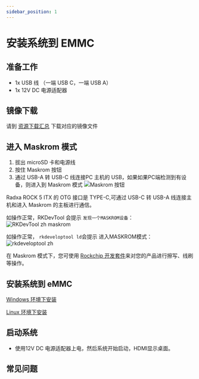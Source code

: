 ```yaml
---
sidebar_position: 1
---
```


# 安装系统到 EMMC

## 准备工作

- 1x USB 线 （一端 USB C，一端 USB A）
- 1x 12V DC 电源适配器

## 镜像下载

请到 [资源下载汇总](/rock5/rock5itx/getting-started/download.md) 下载对应的镜像文件

## 进入 Maskrom 模式

1. 拔出 microSD 卡和电源线
2. 按住 Maskrom 按钮
3. 通过 USB-A 转 USB-C 线连接PC 主机的 USB，如果如果PC端检测到有设备，则进入到 Maskrom 模式
   ![Maskrom 按钮](/img/rock5itx/rock5itx-maskrom.webp)

Radxa ROCK 5 ITX 的 OTG 接口是 TYPE-C,可通过 USB-C 转 USB-A 线连接主机和进入 Maskrom 的主板进行通信。

如操作正常，RKDevTool 会提示 `发现一个MASKROM设备`：
![RKDevTool zh maskrom](/img/configuration/rkdevtool-zh-maskrom.webp)

如操作正常， `rkdeveloptool ld`会提示 进入MASKROM模式：
![rkdeveloptool zh](/img/rock5itx/rock5itx-rkdeveloptool.webp)

在 Maskrom 模式下，您可使用 [Rockchip 开发套件](/general-tutorial/rksdk)来对您的产品进行擦写、线刷等操作。

## 安装系统到 eMMC

[Windows 环境下安装](rkdevtool)

[Linux 环境下安装](rkdeveloptool)

## 启动系统

- 使用12V DC 电源适配器上电，然后系统开始启动，HDMI显示桌面。

## 常见问题

